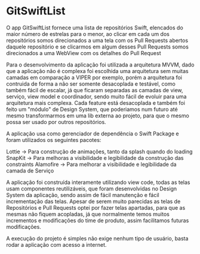 # GitSwiftList

O app GitSwiftList fornece uma lista de repositórios Swift, elencados do maior número de estrelas para o menor, ao clicar em cada um dos repositórios somos direcionados a uma tela com os Pull Requests abertos daquele repositório e se clicarmos em algum desses Pull Requests somos direcionados a uma WebView com os detalhes do Pull Request

Para o desenvolvimento da aplicação foi utilizada a arquitetura MVVM, dado que a aplicação não é complexa foi escolhida uma arquitetura sem muitas camadas em comparação a VIPER por exemplo, porém a arquitetura foi contruida de forma a não ser somente desacoplada e testável, como também fácil de escalar, já que ficaram separadas as camadas de view, serviço, view model e coordinador, sendo muito fácil de evoluir para uma arquitetura mais complexa. Cada feature está desacoplada e também foi feito um "módulo" de Design System, que poderiamos num futuro até mesmo transformarmos em uma lib externa ao projeto, para que o mesmo possa ser usado por outros repositórios.

A aplicação usa como gerenciador de dependência o Swift Package e foram utilizados os seguintes pacotes:

Lottie -> Para construção de animações, tanto da splash quando do loading
SnapKit -> Para melhoras a visibilidade e legibilidade da construção das constraints
Alamofire -> Para melhorar a visibilidade e legibilidade da camada de Serviço

A aplicação foi construída interamente utilizando view code, todas as telas usam componentes reutilizáveis, que foram desenvolvidas no Design System da aplicação, sendo assim de fácil manutenção e fácil incrementação das telas.
Apesar de serem muito parecidas as telas de Repositórios e Pull Requests optei por fazer telas apartadas, para que as mesmas não fiquem acopladas, já que normalmente temos muitos incrementos e modificações do time de produto, assim facilitamos futuras modificações.

A execução do projeto é simples não exige nenhum tipo de usuário, basta rodar a aplicação com acesso a internet.
